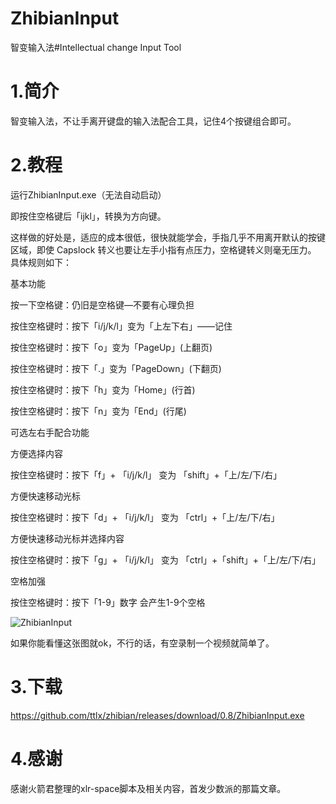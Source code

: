 # ZhibianInput

智变输入法#Intellectual change Input Tool

# 1.简介

智变输入法，不让手离开键盘的输入法配合工具，记住4个按键组合即可。

# 2.教程

运行ZhibianInput.exe（无法自动启动）

即按住空格键后「ijkl」，转换为方向键。

这样做的好处是，适应的成本很低，很快就能学会，手指几乎不用离开默认的按键区域，即使 Capslock 转义也要让左手小指有点压力，空格键转义则毫无压力。
具体规则如下：

基本功能

按一下空格键：仍旧是空格键—不要有心理负担

按住空格键时：按下「i/j/k/l」变为「上左下右」——记住

按住空格键时：按下「o」变为「PageUp」(上翻页)

按住空格键时：按下「.」变为「PageDown」(下翻页)

按住空格键时：按下「h」变为「Home」(行首)

按住空格键时：按下「n」变为「End」(行尾)

可选左右手配合功能

方便选择内容

按住空格键时：按下「f」+ 「i/j/k/l」 变为 「shift」+「上/左/下/右」

方便快速移动光标

按住空格键时：按下「d」+ 「i/j/k/l」 变为 「ctrl」+「上/左/下/右」

方便快速移动光标并选择内容

按住空格键时：按下「g」+ 「i/j/k/l」 变为 「ctrl」+「shift」+「上/左/下/右」

空格加强

按住空格键时：按下「1-9」数字 会产生1-9个空格

![ZhibianInput](http://cdn.zhibian.cn/wiki/20200524/eaGdOTczVoN8.JPG)

如果你能看懂这张图就ok，不行的话，有空录制一个视频就简单了。

# 3.下载

https://github.com/ttlx/zhibian/releases/download/0.8/ZhibianInput.exe

# 4.感谢

感谢火箭君整理的xlr-space脚本及相关内容，首发少数派的那篇文章。
